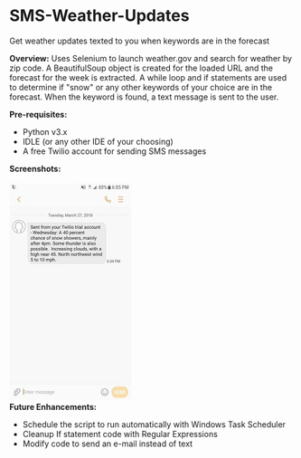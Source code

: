# SMS-Weather-Updates
Get weather updates texted to you when keywords are in the forecast

<b>Overview:</b> Uses Selenium to launch weather.gov and search for weather by zip code. A BeautifulSoup object is created for the loaded URL and the forecast for the week is extracted. A while loop and if statements are used to determine if "snow" or any other keywords of your choice are in the forecast. When the keyword is found, a text message is sent to the user. 
 
<b>Pre-requisites:</b>
<ul>
<li> Python v3.x </li>
<li> IDLE (or any other IDE of your choosing) </li>
<li> A free Twilio account for sending SMS messages </li>
</ul>
<b> Screenshots:</b><br><br>
<img src="textmessage2.jpg" alt=""><br>
<b> Future Enhancements:</b><br>
<ul>
<li> Schedule the script to run automatically with Windows Task Scheduler</li>
<li> Cleanup If statement code with Regular Expressions</li>
<li> Modify code to send an e-mail instead of text </li>
</ul>
